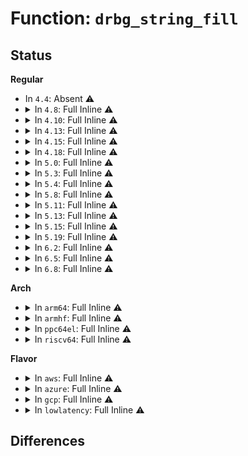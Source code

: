 # Function: <code>drbg_string_fill</code>

## Status
<b>Regular</b>
<ul>
<li>
In <code>4.4</code>: Absent ⚠️
</li>
<li>
<details>
<summary>In <code>4.8</code>: Full Inline ⚠️</summary>

**Collision:** Unique Static

**Inline:** Full

**Transformation:** False

**Instances:**

```
In crypto/drbg.c (ffffffff813ee3bf)
Location: include/crypto/drbg.h:73
Inline: True
Inline callers:
  - crypto/drbg.c:drbg_kcapi_seed
  - crypto/drbg.c:drbg_kcapi_random
  - crypto/drbg.c:drbg_kcapi_set_entropy
  - crypto/drbg.c:drbg_seed
  - crypto/drbg.c:drbg_seed
  - crypto/drbg.c:drbg_seed
  - crypto/drbg.c:drbg_async_seed
  - crypto/drbg.c:drbg_hash_generate
  - crypto/drbg.c:drbg_hash_generate
  - crypto/drbg.c:drbg_hash_hashgen
  - crypto/drbg.c:drbg_hash_process_addtl
  - crypto/drbg.c:drbg_hash_process_addtl
  - crypto/drbg.c:drbg_hash_update
  - crypto/drbg.c:drbg_hash_update
  - crypto/drbg.c:drbg_hash_update
  - crypto/drbg.c:drbg_hash_update
  - crypto/drbg.c:drbg_hash_df
  - crypto/drbg.c:drbg_hmac_generate
  - crypto/drbg.c:drbg_hmac_update
  - crypto/drbg.c:drbg_hmac_update
  - crypto/drbg.c:drbg_hmac_update
  - crypto/drbg.c:drbg_ctr_df
  - crypto/drbg.c:drbg_ctr_df
  - crypto/drbg.c:drbg_ctr_df
  - crypto/drbg.c:drbg_ctr_df
  - crypto/drbg.c:drbg_ctr_df
```
</details>
</li>
<li>
<details>
<summary>In <code>4.10</code>: Full Inline ⚠️</summary>

**Collision:** Unique Static

**Inline:** Full

**Transformation:** False

**Instances:**

```
In crypto/drbg.c (ffffffff81407bff)
Location: include/crypto/drbg.h:73
Inline: True
Inline callers:
  - crypto/drbg.c:drbg_kcapi_seed
  - crypto/drbg.c:drbg_kcapi_random
  - crypto/drbg.c:drbg_kcapi_set_entropy
  - crypto/drbg.c:drbg_seed
  - crypto/drbg.c:drbg_seed
  - crypto/drbg.c:drbg_seed
  - crypto/drbg.c:drbg_async_seed
  - crypto/drbg.c:drbg_hash_generate
  - crypto/drbg.c:drbg_hash_generate
  - crypto/drbg.c:drbg_hash_hashgen
  - crypto/drbg.c:drbg_hash_process_addtl
  - crypto/drbg.c:drbg_hash_process_addtl
  - crypto/drbg.c:drbg_hash_update
  - crypto/drbg.c:drbg_hash_update
  - crypto/drbg.c:drbg_hash_update
  - crypto/drbg.c:drbg_hash_update
  - crypto/drbg.c:drbg_hash_df
  - crypto/drbg.c:drbg_hmac_generate
  - crypto/drbg.c:drbg_hmac_update
  - crypto/drbg.c:drbg_hmac_update
  - crypto/drbg.c:drbg_hmac_update
  - crypto/drbg.c:drbg_ctr_df
  - crypto/drbg.c:drbg_ctr_df
  - crypto/drbg.c:drbg_ctr_df
  - crypto/drbg.c:drbg_ctr_df
  - crypto/drbg.c:drbg_ctr_df
```
</details>
</li>
<li>
<details>
<summary>In <code>4.13</code>: Full Inline ⚠️</summary>

**Collision:** Unique Static

**Inline:** Full

**Transformation:** False

**Instances:**

```
In crypto/drbg.c (ffffffff8141531b)
Location: include/crypto/drbg.h:73
Inline: True
Inline callers:
  - crypto/drbg.c:drbg_kcapi_seed
  - crypto/drbg.c:drbg_kcapi_random
  - crypto/drbg.c:drbg_kcapi_set_entropy
  - crypto/drbg.c:drbg_seed
  - crypto/drbg.c:drbg_seed
  - crypto/drbg.c:drbg_seed
  - crypto/drbg.c:drbg_async_seed
  - crypto/drbg.c:drbg_hash_generate
  - crypto/drbg.c:drbg_hash_generate
  - crypto/drbg.c:drbg_hash_hashgen
  - crypto/drbg.c:drbg_hash_process_addtl
  - crypto/drbg.c:drbg_hash_process_addtl
  - crypto/drbg.c:drbg_hash_update
  - crypto/drbg.c:drbg_hash_update
  - crypto/drbg.c:drbg_hash_update
  - crypto/drbg.c:drbg_hash_update
  - crypto/drbg.c:drbg_hash_df
  - crypto/drbg.c:drbg_hmac_generate
  - crypto/drbg.c:drbg_hmac_update
  - crypto/drbg.c:drbg_hmac_update
  - crypto/drbg.c:drbg_hmac_update
  - crypto/drbg.c:drbg_ctr_df
  - crypto/drbg.c:drbg_ctr_df
  - crypto/drbg.c:drbg_ctr_df
  - crypto/drbg.c:drbg_ctr_df
  - crypto/drbg.c:drbg_ctr_df
```
</details>
</li>
<li>
<details>
<summary>In <code>4.15</code>: Full Inline ⚠️</summary>

**Collision:** Unique Static

**Inline:** Full

**Transformation:** False

**Instances:**

```
In crypto/drbg.c (ffffffff8143faeb)
Location: include/crypto/drbg.h:73
Inline: True
Inline callers:
  - crypto/drbg.c:drbg_kcapi_seed
  - crypto/drbg.c:drbg_kcapi_random
  - crypto/drbg.c:drbg_kcapi_set_entropy
  - crypto/drbg.c:drbg_seed
  - crypto/drbg.c:drbg_seed
  - crypto/drbg.c:drbg_seed
  - crypto/drbg.c:drbg_async_seed
  - crypto/drbg.c:drbg_hash_generate
  - crypto/drbg.c:drbg_hash_generate
  - crypto/drbg.c:drbg_hash_hashgen
  - crypto/drbg.c:drbg_hash_process_addtl
  - crypto/drbg.c:drbg_hash_process_addtl
  - crypto/drbg.c:drbg_hash_update
  - crypto/drbg.c:drbg_hash_update
  - crypto/drbg.c:drbg_hash_update
  - crypto/drbg.c:drbg_hash_update
  - crypto/drbg.c:drbg_hash_df
  - crypto/drbg.c:drbg_hmac_generate
  - crypto/drbg.c:drbg_hmac_update
  - crypto/drbg.c:drbg_hmac_update
  - crypto/drbg.c:drbg_hmac_update
  - crypto/drbg.c:drbg_ctr_df
  - crypto/drbg.c:drbg_ctr_df
  - crypto/drbg.c:drbg_ctr_df
  - crypto/drbg.c:drbg_ctr_df
  - crypto/drbg.c:drbg_ctr_df
```
</details>
</li>
<li>
<details>
<summary>In <code>4.18</code>: Full Inline ⚠️</summary>

**Collision:** Unique Static

**Inline:** Full

**Transformation:** False

**Instances:**

```
In crypto/drbg.c (ffffffff81472985)
Location: include/crypto/drbg.h:73
Inline: True
Inline callers:
  - crypto/drbg.c:drbg_kcapi_seed
  - crypto/drbg.c:drbg_kcapi_random
  - crypto/drbg.c:drbg_kcapi_set_entropy
  - crypto/drbg.c:drbg_seed
  - crypto/drbg.c:drbg_seed
  - crypto/drbg.c:drbg_seed
  - crypto/drbg.c:drbg_async_seed
  - crypto/drbg.c:drbg_hash_generate
  - crypto/drbg.c:drbg_hash_generate
  - crypto/drbg.c:drbg_hash_hashgen
  - crypto/drbg.c:drbg_hash_process_addtl
  - crypto/drbg.c:drbg_hash_process_addtl
  - crypto/drbg.c:drbg_hash_update
  - crypto/drbg.c:drbg_hash_update
  - crypto/drbg.c:drbg_hash_update
  - crypto/drbg.c:drbg_hash_update
  - crypto/drbg.c:drbg_hash_df
  - crypto/drbg.c:drbg_hmac_generate
  - crypto/drbg.c:drbg_hmac_update
  - crypto/drbg.c:drbg_hmac_update
  - crypto/drbg.c:drbg_hmac_update
  - crypto/drbg.c:drbg_ctr_df
  - crypto/drbg.c:drbg_ctr_df
  - crypto/drbg.c:drbg_ctr_df
  - crypto/drbg.c:drbg_ctr_df
  - crypto/drbg.c:drbg_ctr_df
```
</details>
</li>
<li>
<details>
<summary>In <code>5.0</code>: Full Inline ⚠️</summary>

**Collision:** Unique Static

**Inline:** Full

**Transformation:** False

**Instances:**

```
In crypto/drbg.c (ffffffff8148fdd5)
Location: include/crypto/drbg.h:73
Inline: True
Inline callers:
  - crypto/drbg.c:drbg_kcapi_seed
  - crypto/drbg.c:drbg_kcapi_random
  - crypto/drbg.c:drbg_kcapi_set_entropy
  - crypto/drbg.c:drbg_seed
  - crypto/drbg.c:drbg_seed
  - crypto/drbg.c:drbg_seed
  - crypto/drbg.c:drbg_async_seed
  - crypto/drbg.c:drbg_hash_generate
  - crypto/drbg.c:drbg_hash_generate
  - crypto/drbg.c:drbg_hash_hashgen
  - crypto/drbg.c:drbg_hash_process_addtl
  - crypto/drbg.c:drbg_hash_process_addtl
  - crypto/drbg.c:drbg_hash_update
  - crypto/drbg.c:drbg_hash_update
  - crypto/drbg.c:drbg_hash_update
  - crypto/drbg.c:drbg_hash_update
  - crypto/drbg.c:drbg_hash_df
  - crypto/drbg.c:drbg_hmac_generate
  - crypto/drbg.c:drbg_hmac_update
  - crypto/drbg.c:drbg_hmac_update
  - crypto/drbg.c:drbg_hmac_update
  - crypto/drbg.c:drbg_ctr_df
  - crypto/drbg.c:drbg_ctr_df
  - crypto/drbg.c:drbg_ctr_df
  - crypto/drbg.c:drbg_ctr_df
  - crypto/drbg.c:drbg_ctr_df
```
</details>
</li>
<li>
<details>
<summary>In <code>5.3</code>: Full Inline ⚠️</summary>

**Collision:** Unique Static

**Inline:** Full

**Transformation:** False

**Instances:**

```
In crypto/drbg.c (ffffffff814be632)
Location: include/crypto/drbg.h:73
Inline: True
Inline callers:
  - crypto/drbg.c:drbg_kcapi_seed
  - crypto/drbg.c:drbg_kcapi_random
  - crypto/drbg.c:drbg_kcapi_set_entropy
  - crypto/drbg.c:drbg_seed
  - crypto/drbg.c:drbg_seed
  - crypto/drbg.c:drbg_seed
  - crypto/drbg.c:drbg_async_seed
  - crypto/drbg.c:drbg_hash_generate
  - crypto/drbg.c:drbg_hash_generate
  - crypto/drbg.c:drbg_hash_hashgen
  - crypto/drbg.c:drbg_hash_process_addtl
  - crypto/drbg.c:drbg_hash_process_addtl
  - crypto/drbg.c:drbg_hash_update
  - crypto/drbg.c:drbg_hash_update
  - crypto/drbg.c:drbg_hash_update
  - crypto/drbg.c:drbg_hash_update
  - crypto/drbg.c:drbg_hash_df
  - crypto/drbg.c:drbg_hmac_generate
  - crypto/drbg.c:drbg_hmac_update
  - crypto/drbg.c:drbg_hmac_update
  - crypto/drbg.c:drbg_hmac_update
  - crypto/drbg.c:drbg_ctr_df
  - crypto/drbg.c:drbg_ctr_df
  - crypto/drbg.c:drbg_ctr_df
  - crypto/drbg.c:drbg_ctr_df
  - crypto/drbg.c:drbg_ctr_df
```
</details>
</li>
<li>
<details>
<summary>In <code>5.4</code>: Full Inline ⚠️</summary>

**Collision:** Unique Static

**Inline:** Full

**Transformation:** False

**Instances:**

```
In crypto/drbg.c (ffffffff814d7482)
Location: include/crypto/drbg.h:73
Inline: True
Inline callers:
  - crypto/drbg.c:drbg_kcapi_seed
  - crypto/drbg.c:drbg_kcapi_random
  - crypto/drbg.c:drbg_kcapi_set_entropy
  - crypto/drbg.c:drbg_seed
  - crypto/drbg.c:drbg_seed
  - crypto/drbg.c:drbg_seed
  - crypto/drbg.c:drbg_async_seed
  - crypto/drbg.c:drbg_hash_generate
  - crypto/drbg.c:drbg_hash_generate
  - crypto/drbg.c:drbg_hash_hashgen
  - crypto/drbg.c:drbg_hash_process_addtl
  - crypto/drbg.c:drbg_hash_process_addtl
  - crypto/drbg.c:drbg_hash_update
  - crypto/drbg.c:drbg_hash_update
  - crypto/drbg.c:drbg_hash_update
  - crypto/drbg.c:drbg_hash_update
  - crypto/drbg.c:drbg_hash_df
  - crypto/drbg.c:drbg_hmac_generate
  - crypto/drbg.c:drbg_hmac_update
  - crypto/drbg.c:drbg_hmac_update
  - crypto/drbg.c:drbg_hmac_update
  - crypto/drbg.c:drbg_ctr_df
  - crypto/drbg.c:drbg_ctr_df
  - crypto/drbg.c:drbg_ctr_df
  - crypto/drbg.c:drbg_ctr_df
  - crypto/drbg.c:drbg_ctr_df
```
</details>
</li>
<li>
<details>
<summary>In <code>5.8</code>: Full Inline ⚠️</summary>

**Collision:** Unique Static

**Inline:** Full

**Transformation:** False

**Instances:**

```
In crypto/drbg.c (ffffffff81534aa3)
Location: include/crypto/drbg.h:73
Inline: True
Inline callers:
  - crypto/drbg.c:drbg_kcapi_seed
  - crypto/drbg.c:drbg_kcapi_random
  - crypto/drbg.c:drbg_kcapi_set_entropy
  - crypto/drbg.c:drbg_seed
  - crypto/drbg.c:drbg_seed
  - crypto/drbg.c:drbg_seed
  - crypto/drbg.c:drbg_async_seed
  - crypto/drbg.c:drbg_hash_generate
  - crypto/drbg.c:drbg_hash_generate
  - crypto/drbg.c:drbg_hash_hashgen
  - crypto/drbg.c:drbg_hash_process_addtl
  - crypto/drbg.c:drbg_hash_process_addtl
  - crypto/drbg.c:drbg_hash_update
  - crypto/drbg.c:drbg_hash_update
  - crypto/drbg.c:drbg_hash_update
  - crypto/drbg.c:drbg_hash_update
  - crypto/drbg.c:drbg_hash_df
  - crypto/drbg.c:drbg_hmac_generate
  - crypto/drbg.c:drbg_hmac_update
  - crypto/drbg.c:drbg_hmac_update
  - crypto/drbg.c:drbg_hmac_update
  - crypto/drbg.c:drbg_ctr_df
  - crypto/drbg.c:drbg_ctr_df
  - crypto/drbg.c:drbg_ctr_df
  - crypto/drbg.c:drbg_ctr_df
```
</details>
</li>
<li>
<details>
<summary>In <code>5.11</code>: Full Inline ⚠️</summary>

**Collision:** Unique Static

**Inline:** Full

**Transformation:** False

**Instances:**

```
In crypto/drbg.c (ffffffff81551a15)
Location: include/crypto/drbg.h:73
Inline: True
Inline callers:
  - crypto/drbg.c:drbg_kcapi_seed
  - crypto/drbg.c:drbg_kcapi_random
  - crypto/drbg.c:drbg_kcapi_set_entropy
  - crypto/drbg.c:drbg_seed
  - crypto/drbg.c:drbg_seed
  - crypto/drbg.c:drbg_seed
  - crypto/drbg.c:drbg_async_seed
  - crypto/drbg.c:drbg_hash_generate
  - crypto/drbg.c:drbg_hash_generate
  - crypto/drbg.c:drbg_hash_hashgen
  - crypto/drbg.c:drbg_hash_process_addtl
  - crypto/drbg.c:drbg_hash_process_addtl
  - crypto/drbg.c:drbg_hash_update
  - crypto/drbg.c:drbg_hash_update
  - crypto/drbg.c:drbg_hash_update
  - crypto/drbg.c:drbg_hash_update
  - crypto/drbg.c:drbg_hash_df
  - crypto/drbg.c:drbg_hmac_generate
  - crypto/drbg.c:drbg_hmac_update
  - crypto/drbg.c:drbg_hmac_update
  - crypto/drbg.c:drbg_hmac_update
  - crypto/drbg.c:drbg_ctr_df
  - crypto/drbg.c:drbg_ctr_df
  - crypto/drbg.c:drbg_ctr_df
  - crypto/drbg.c:drbg_ctr_df
```
</details>
</li>
<li>
<details>
<summary>In <code>5.13</code>: Full Inline ⚠️</summary>

**Collision:** Unique Static

**Inline:** Full

**Transformation:** False

**Instances:**

```
In crypto/drbg.c (ffffffff8155a031)
Location: include/crypto/drbg.h:73
Inline: True
Inline callers:
  - crypto/drbg.c:drbg_kcapi_seed
  - crypto/drbg.c:drbg_kcapi_random
  - crypto/drbg.c:drbg_kcapi_set_entropy
  - crypto/drbg.c:drbg_seed
  - crypto/drbg.c:drbg_seed
  - crypto/drbg.c:drbg_seed
  - crypto/drbg.c:drbg_async_seed
  - crypto/drbg.c:drbg_hash_generate
  - crypto/drbg.c:drbg_hash_generate
  - crypto/drbg.c:drbg_hash_hashgen
  - crypto/drbg.c:drbg_hash_process_addtl
  - crypto/drbg.c:drbg_hash_process_addtl
  - crypto/drbg.c:drbg_hash_update
  - crypto/drbg.c:drbg_hash_update
  - crypto/drbg.c:drbg_hash_update
  - crypto/drbg.c:drbg_hash_update
  - crypto/drbg.c:drbg_hash_df
  - crypto/drbg.c:drbg_hmac_generate
  - crypto/drbg.c:drbg_hmac_update
  - crypto/drbg.c:drbg_hmac_update
  - crypto/drbg.c:drbg_hmac_update
  - crypto/drbg.c:drbg_ctr_df
  - crypto/drbg.c:drbg_ctr_df
  - crypto/drbg.c:drbg_ctr_df
  - crypto/drbg.c:drbg_ctr_df
  - crypto/drbg.c:drbg_ctr_df
```
</details>
</li>
<li>
<details>
<summary>In <code>5.15</code>: Full Inline ⚠️</summary>

**Collision:** Unique Static

**Inline:** Full

**Transformation:** False

**Instances:**

```
In crypto/drbg.c (ffffffff815bb334)
Location: include/crypto/drbg.h:73
Inline: True
Inline callers:
  - crypto/drbg.c:drbg_kcapi_seed
  - crypto/drbg.c:drbg_kcapi_random
  - crypto/drbg.c:drbg_kcapi_set_entropy
  - crypto/drbg.c:drbg_seed
  - crypto/drbg.c:drbg_seed
  - crypto/drbg.c:drbg_seed
  - crypto/drbg.c:drbg_async_seed
  - crypto/drbg.c:drbg_hash_generate
  - crypto/drbg.c:drbg_hash_generate
  - crypto/drbg.c:drbg_hash_hashgen
  - crypto/drbg.c:drbg_hash_process_addtl
  - crypto/drbg.c:drbg_hash_process_addtl
  - crypto/drbg.c:drbg_hash_update
  - crypto/drbg.c:drbg_hash_update
  - crypto/drbg.c:drbg_hash_update
  - crypto/drbg.c:drbg_hash_update
  - crypto/drbg.c:drbg_hash_df
  - crypto/drbg.c:drbg_hmac_generate
  - crypto/drbg.c:drbg_hmac_update
  - crypto/drbg.c:drbg_hmac_update
  - crypto/drbg.c:drbg_hmac_update
  - crypto/drbg.c:drbg_ctr_df
  - crypto/drbg.c:drbg_ctr_df
  - crypto/drbg.c:drbg_ctr_df
  - crypto/drbg.c:drbg_ctr_df
  - crypto/drbg.c:drbg_ctr_df
```
</details>
</li>
<li>
<details>
<summary>In <code>5.19</code>: Full Inline ⚠️</summary>

**Collision:** Unique Static

**Inline:** Full

**Transformation:** False

**Instances:**

```
In crypto/drbg.c (ffffffff81664c39)
Location: include/crypto/drbg.h:73
Inline: True
Inline callers:
  - crypto/drbg.c:drbg_kcapi_seed
  - crypto/drbg.c:drbg_kcapi_random
  - crypto/drbg.c:drbg_kcapi_set_entropy
  - crypto/drbg.c:drbg_seed
  - crypto/drbg.c:drbg_seed
  - crypto/drbg.c:drbg_seed
  - crypto/drbg.c:drbg_seed_from_random
  - crypto/drbg.c:drbg_hash_generate
  - crypto/drbg.c:drbg_hash_generate
  - crypto/drbg.c:drbg_hash_hashgen
  - crypto/drbg.c:drbg_hash_process_addtl
  - crypto/drbg.c:drbg_hash_process_addtl
  - crypto/drbg.c:drbg_hash_update
  - crypto/drbg.c:drbg_hash_update
  - crypto/drbg.c:drbg_hash_update
  - crypto/drbg.c:drbg_hash_update
  - crypto/drbg.c:drbg_hash_df
  - crypto/drbg.c:drbg_hmac_generate
  - crypto/drbg.c:drbg_hmac_update
  - crypto/drbg.c:drbg_hmac_update
  - crypto/drbg.c:drbg_hmac_update
  - crypto/drbg.c:drbg_ctr_df
  - crypto/drbg.c:drbg_ctr_df
  - crypto/drbg.c:drbg_ctr_df
  - crypto/drbg.c:drbg_ctr_df
  - crypto/drbg.c:drbg_ctr_df
```
</details>
</li>
<li>
<details>
<summary>In <code>6.2</code>: Full Inline ⚠️</summary>

**Collision:** Unique Static

**Inline:** Full

**Transformation:** False

**Instances:**

```
In crypto/drbg.c (ffffffff8171efb9)
Location: include/crypto/drbg.h:73
Inline: True
Inline callers:
  - crypto/drbg.c:drbg_kcapi_seed
  - crypto/drbg.c:drbg_kcapi_random
  - crypto/drbg.c:drbg_kcapi_set_entropy
  - crypto/drbg.c:drbg_seed
  - crypto/drbg.c:drbg_seed
  - crypto/drbg.c:drbg_seed
  - crypto/drbg.c:drbg_seed_from_random
  - crypto/drbg.c:drbg_hash_generate
  - crypto/drbg.c:drbg_hash_generate
  - crypto/drbg.c:drbg_hash_hashgen
  - crypto/drbg.c:drbg_hash_process_addtl
  - crypto/drbg.c:drbg_hash_process_addtl
  - crypto/drbg.c:drbg_hash_update
  - crypto/drbg.c:drbg_hash_update
  - crypto/drbg.c:drbg_hash_update
  - crypto/drbg.c:drbg_hash_update
  - crypto/drbg.c:drbg_hash_df
  - crypto/drbg.c:drbg_hmac_generate
  - crypto/drbg.c:drbg_hmac_update
  - crypto/drbg.c:drbg_hmac_update
  - crypto/drbg.c:drbg_hmac_update
  - crypto/drbg.c:drbg_ctr_df
  - crypto/drbg.c:drbg_ctr_df
  - crypto/drbg.c:drbg_ctr_df
  - crypto/drbg.c:drbg_ctr_df
  - crypto/drbg.c:drbg_ctr_df
```
</details>
</li>
<li>
<details>
<summary>In <code>6.5</code>: Full Inline ⚠️</summary>

**Collision:** Unique Static

**Inline:** Full

**Transformation:** False

**Instances:**

```
In crypto/drbg.c (ffffffff8175a8c9)
Location: include/crypto/drbg.h:73
Inline: True
Inline callers:
  - crypto/drbg.c:drbg_kcapi_seed
  - crypto/drbg.c:drbg_kcapi_random
  - crypto/drbg.c:drbg_kcapi_set_entropy
  - crypto/drbg.c:drbg_seed
  - crypto/drbg.c:drbg_seed
  - crypto/drbg.c:drbg_seed
  - crypto/drbg.c:drbg_seed_from_random
  - crypto/drbg.c:drbg_hash_generate
  - crypto/drbg.c:drbg_hash_generate
  - crypto/drbg.c:drbg_hash_hashgen
  - crypto/drbg.c:drbg_hash_process_addtl
  - crypto/drbg.c:drbg_hash_process_addtl
  - crypto/drbg.c:drbg_hash_update
  - crypto/drbg.c:drbg_hash_update
  - crypto/drbg.c:drbg_hash_update
  - crypto/drbg.c:drbg_hash_update
  - crypto/drbg.c:drbg_hash_df
  - crypto/drbg.c:drbg_hmac_generate
  - crypto/drbg.c:drbg_hmac_update
  - crypto/drbg.c:drbg_hmac_update
  - crypto/drbg.c:drbg_hmac_update
  - crypto/drbg.c:drbg_ctr_df
  - crypto/drbg.c:drbg_ctr_df
  - crypto/drbg.c:drbg_ctr_df
  - crypto/drbg.c:drbg_ctr_df
  - crypto/drbg.c:drbg_ctr_df
```
</details>
</li>
<li>
<details>
<summary>In <code>6.8</code>: Full Inline ⚠️</summary>

**Collision:** Unique Static

**Inline:** Full

**Transformation:** False

**Instances:**

```
In crypto/drbg.c (ffffffff8179c7c9)
Location: include/crypto/drbg.h:73
Inline: True
Inline callers:
  - crypto/drbg.c:drbg_kcapi_seed
  - crypto/drbg.c:drbg_kcapi_random
  - crypto/drbg.c:drbg_kcapi_set_entropy
  - crypto/drbg.c:drbg_seed
  - crypto/drbg.c:drbg_seed
  - crypto/drbg.c:drbg_seed
  - crypto/drbg.c:drbg_seed_from_random
  - crypto/drbg.c:drbg_hash_generate
  - crypto/drbg.c:drbg_hash_generate
  - crypto/drbg.c:drbg_hash_hashgen
  - crypto/drbg.c:drbg_hash_process_addtl
  - crypto/drbg.c:drbg_hash_process_addtl
  - crypto/drbg.c:drbg_hash_update
  - crypto/drbg.c:drbg_hash_update
  - crypto/drbg.c:drbg_hash_update
  - crypto/drbg.c:drbg_hash_update
  - crypto/drbg.c:drbg_hash_df
  - crypto/drbg.c:drbg_hmac_generate
  - crypto/drbg.c:drbg_hmac_update
  - crypto/drbg.c:drbg_hmac_update
  - crypto/drbg.c:drbg_hmac_update
  - crypto/drbg.c:drbg_ctr_df
  - crypto/drbg.c:drbg_ctr_df
  - crypto/drbg.c:drbg_ctr_df
  - crypto/drbg.c:drbg_ctr_df
  - crypto/drbg.c:drbg_ctr_df
```
</details>
</li>
</ul>
<b>Arch</b>
<ul>
<li>
<details>
<summary>In <code>arm64</code>: Full Inline ⚠️</summary>

**Collision:** Unique Static

**Inline:** Full

**Transformation:** False

**Instances:**

```
In crypto/drbg.c (ffff8000105d19e8)
Location: include/crypto/drbg.h:73
Inline: True
Inline callers:
  - crypto/drbg.c:drbg_kcapi_seed
  - crypto/drbg.c:drbg_kcapi_random
  - crypto/drbg.c:drbg_kcapi_set_entropy
  - crypto/drbg.c:drbg_seed
  - crypto/drbg.c:drbg_seed
  - crypto/drbg.c:drbg_seed
  - crypto/drbg.c:drbg_async_seed
  - crypto/drbg.c:drbg_hash_generate
  - crypto/drbg.c:drbg_hash_generate
  - crypto/drbg.c:drbg_hash_hashgen
  - crypto/drbg.c:drbg_hash_process_addtl
  - crypto/drbg.c:drbg_hash_process_addtl
  - crypto/drbg.c:drbg_hash_update
  - crypto/drbg.c:drbg_hash_update
  - crypto/drbg.c:drbg_hash_update
  - crypto/drbg.c:drbg_hash_update
  - crypto/drbg.c:drbg_hash_df
  - crypto/drbg.c:drbg_hmac_generate
  - crypto/drbg.c:drbg_hmac_update
  - crypto/drbg.c:drbg_hmac_update
  - crypto/drbg.c:drbg_hmac_update
  - crypto/drbg.c:drbg_ctr_df
  - crypto/drbg.c:drbg_ctr_df
  - crypto/drbg.c:drbg_ctr_df
  - crypto/drbg.c:drbg_ctr_df
  - crypto/drbg.c:drbg_ctr_df
```
</details>
</li>
<li>
<details>
<summary>In <code>armhf</code>: Full Inline ⚠️</summary>

**Collision:** Unique Static

**Inline:** Full

**Transformation:** False

**Instances:**

```
In crypto/drbg.c (c07808dc)
Location: include/crypto/drbg.h:73
Inline: True
Inline callers:
  - crypto/drbg.c:drbg_kcapi_seed
  - crypto/drbg.c:drbg_kcapi_random
  - crypto/drbg.c:drbg_kcapi_set_entropy
  - crypto/drbg.c:drbg_seed
  - crypto/drbg.c:drbg_seed
  - crypto/drbg.c:drbg_seed
  - crypto/drbg.c:drbg_async_seed
  - crypto/drbg.c:drbg_hash_generate
  - crypto/drbg.c:drbg_hash_generate
  - crypto/drbg.c:drbg_hash_generate
  - crypto/drbg.c:drbg_hash_generate
  - crypto/drbg.c:drbg_hash_generate
  - crypto/drbg.c:drbg_hash_update
  - crypto/drbg.c:drbg_hash_update
  - crypto/drbg.c:drbg_hash_update
  - crypto/drbg.c:drbg_hash_update
  - crypto/drbg.c:drbg_hash_df
  - crypto/drbg.c:drbg_hmac_generate
  - crypto/drbg.c:drbg_hmac_update
  - crypto/drbg.c:drbg_hmac_update
  - crypto/drbg.c:drbg_hmac_update
  - crypto/drbg.c:drbg_ctr_df
  - crypto/drbg.c:drbg_ctr_df
  - crypto/drbg.c:drbg_ctr_df
  - crypto/drbg.c:drbg_ctr_df
  - crypto/drbg.c:drbg_ctr_df
```
</details>
</li>
<li>
<details>
<summary>In <code>ppc64el</code>: Full Inline ⚠️</summary>

**Collision:** Unique Static

**Inline:** Full

**Transformation:** False

**Instances:**

```
In crypto/drbg.c (c000000000760294)
Location: include/crypto/drbg.h:73
Inline: True
Inline callers:
  - crypto/drbg.c:drbg_kcapi_seed
  - crypto/drbg.c:drbg_kcapi_random
  - crypto/drbg.c:drbg_kcapi_set_entropy
  - crypto/drbg.c:drbg_seed
  - crypto/drbg.c:drbg_seed
  - crypto/drbg.c:drbg_seed
  - crypto/drbg.c:drbg_async_seed
  - crypto/drbg.c:drbg_hash_generate
  - crypto/drbg.c:drbg_hash_generate
  - crypto/drbg.c:drbg_hash_hashgen
  - crypto/drbg.c:drbg_hash_process_addtl
  - crypto/drbg.c:drbg_hash_process_addtl
  - crypto/drbg.c:drbg_hash_update
  - crypto/drbg.c:drbg_hash_update
  - crypto/drbg.c:drbg_hash_update
  - crypto/drbg.c:drbg_hash_update
  - crypto/drbg.c:drbg_hash_df
  - crypto/drbg.c:drbg_hmac_generate
  - crypto/drbg.c:drbg_hmac_update
  - crypto/drbg.c:drbg_hmac_update
  - crypto/drbg.c:drbg_hmac_update
  - crypto/drbg.c:drbg_ctr_df
  - crypto/drbg.c:drbg_ctr_df
  - crypto/drbg.c:drbg_ctr_df
  - crypto/drbg.c:drbg_ctr_df
  - crypto/drbg.c:drbg_ctr_df
```
</details>
</li>
<li>
<details>
<summary>In <code>riscv64</code>: Full Inline ⚠️</summary>

**Collision:** Unique Static

**Inline:** Full

**Transformation:** False

**Instances:**

```
In crypto/drbg.c (ffffffe0004166cc)
Location: include/crypto/drbg.h:73
Inline: True
Inline callers:
  - crypto/drbg.c:drbg_kcapi_seed
  - crypto/drbg.c:drbg_kcapi_random
  - crypto/drbg.c:drbg_kcapi_set_entropy
  - crypto/drbg.c:drbg_seed
  - crypto/drbg.c:drbg_seed
  - crypto/drbg.c:drbg_seed
  - crypto/drbg.c:drbg_async_seed
  - crypto/drbg.c:drbg_hash_generate
  - crypto/drbg.c:drbg_hash_generate
  - crypto/drbg.c:drbg_hash_hashgen
  - crypto/drbg.c:drbg_hash_process_addtl
  - crypto/drbg.c:drbg_hash_process_addtl
  - crypto/drbg.c:drbg_hash_update
  - crypto/drbg.c:drbg_hash_update
  - crypto/drbg.c:drbg_hash_update
  - crypto/drbg.c:drbg_hash_update
  - crypto/drbg.c:drbg_hash_df
  - crypto/drbg.c:drbg_hmac_generate
  - crypto/drbg.c:drbg_hmac_update
  - crypto/drbg.c:drbg_hmac_update
  - crypto/drbg.c:drbg_hmac_update
  - crypto/drbg.c:drbg_ctr_df
  - crypto/drbg.c:drbg_ctr_df
  - crypto/drbg.c:drbg_ctr_df
  - crypto/drbg.c:drbg_ctr_df
  - crypto/drbg.c:drbg_ctr_df
```
</details>
</li>
</ul>
<b>Flavor</b>
<ul>
<li>
<details>
<summary>In <code>aws</code>: Full Inline ⚠️</summary>

**Collision:** Unique Static

**Inline:** Full

**Transformation:** False

**Instances:**

```
In crypto/drbg.c (ffffffff814cfa62)
Location: include/crypto/drbg.h:73
Inline: True
Inline callers:
  - crypto/drbg.c:drbg_kcapi_seed
  - crypto/drbg.c:drbg_kcapi_random
  - crypto/drbg.c:drbg_kcapi_set_entropy
  - crypto/drbg.c:drbg_seed
  - crypto/drbg.c:drbg_seed
  - crypto/drbg.c:drbg_seed
  - crypto/drbg.c:drbg_async_seed
  - crypto/drbg.c:drbg_hash_generate
  - crypto/drbg.c:drbg_hash_generate
  - crypto/drbg.c:drbg_hash_hashgen
  - crypto/drbg.c:drbg_hash_process_addtl
  - crypto/drbg.c:drbg_hash_process_addtl
  - crypto/drbg.c:drbg_hash_update
  - crypto/drbg.c:drbg_hash_update
  - crypto/drbg.c:drbg_hash_update
  - crypto/drbg.c:drbg_hash_update
  - crypto/drbg.c:drbg_hash_df
  - crypto/drbg.c:drbg_hmac_generate
  - crypto/drbg.c:drbg_hmac_update
  - crypto/drbg.c:drbg_hmac_update
  - crypto/drbg.c:drbg_hmac_update
  - crypto/drbg.c:drbg_ctr_df
  - crypto/drbg.c:drbg_ctr_df
  - crypto/drbg.c:drbg_ctr_df
  - crypto/drbg.c:drbg_ctr_df
  - crypto/drbg.c:drbg_ctr_df
```
</details>
</li>
<li>
<details>
<summary>In <code>azure</code>: Full Inline ⚠️</summary>

**Collision:** Unique Static

**Inline:** Full

**Transformation:** False

**Instances:**

```
In crypto/drbg.c (ffffffff814c0482)
Location: include/crypto/drbg.h:73
Inline: True
Inline callers:
  - crypto/drbg.c:drbg_kcapi_seed
  - crypto/drbg.c:drbg_kcapi_random
  - crypto/drbg.c:drbg_kcapi_set_entropy
  - crypto/drbg.c:drbg_seed
  - crypto/drbg.c:drbg_seed
  - crypto/drbg.c:drbg_seed
  - crypto/drbg.c:drbg_async_seed
  - crypto/drbg.c:drbg_hash_generate
  - crypto/drbg.c:drbg_hash_generate
  - crypto/drbg.c:drbg_hash_hashgen
  - crypto/drbg.c:drbg_hash_process_addtl
  - crypto/drbg.c:drbg_hash_process_addtl
  - crypto/drbg.c:drbg_hash_update
  - crypto/drbg.c:drbg_hash_update
  - crypto/drbg.c:drbg_hash_update
  - crypto/drbg.c:drbg_hash_update
  - crypto/drbg.c:drbg_hash_df
  - crypto/drbg.c:drbg_hmac_generate
  - crypto/drbg.c:drbg_hmac_update
  - crypto/drbg.c:drbg_hmac_update
  - crypto/drbg.c:drbg_hmac_update
  - crypto/drbg.c:drbg_ctr_df
  - crypto/drbg.c:drbg_ctr_df
  - crypto/drbg.c:drbg_ctr_df
  - crypto/drbg.c:drbg_ctr_df
  - crypto/drbg.c:drbg_ctr_df
```
</details>
</li>
<li>
<details>
<summary>In <code>gcp</code>: Full Inline ⚠️</summary>

**Collision:** Unique Static

**Inline:** Full

**Transformation:** False

**Instances:**

```
In crypto/drbg.c (ffffffff814cbaf2)
Location: include/crypto/drbg.h:73
Inline: True
Inline callers:
  - crypto/drbg.c:drbg_kcapi_seed
  - crypto/drbg.c:drbg_kcapi_random
  - crypto/drbg.c:drbg_kcapi_set_entropy
  - crypto/drbg.c:drbg_seed
  - crypto/drbg.c:drbg_seed
  - crypto/drbg.c:drbg_seed
  - crypto/drbg.c:drbg_async_seed
  - crypto/drbg.c:drbg_hash_generate
  - crypto/drbg.c:drbg_hash_generate
  - crypto/drbg.c:drbg_hash_hashgen
  - crypto/drbg.c:drbg_hash_process_addtl
  - crypto/drbg.c:drbg_hash_process_addtl
  - crypto/drbg.c:drbg_hash_update
  - crypto/drbg.c:drbg_hash_update
  - crypto/drbg.c:drbg_hash_update
  - crypto/drbg.c:drbg_hash_update
  - crypto/drbg.c:drbg_hash_df
  - crypto/drbg.c:drbg_hmac_generate
  - crypto/drbg.c:drbg_hmac_update
  - crypto/drbg.c:drbg_hmac_update
  - crypto/drbg.c:drbg_hmac_update
  - crypto/drbg.c:drbg_ctr_df
  - crypto/drbg.c:drbg_ctr_df
  - crypto/drbg.c:drbg_ctr_df
  - crypto/drbg.c:drbg_ctr_df
  - crypto/drbg.c:drbg_ctr_df
```
</details>
</li>
<li>
<details>
<summary>In <code>lowlatency</code>: Full Inline ⚠️</summary>

**Collision:** Unique Static

**Inline:** Full

**Transformation:** False

**Instances:**

```
In crypto/drbg.c (ffffffff814e45c2)
Location: include/crypto/drbg.h:73
Inline: True
Inline callers:
  - crypto/drbg.c:drbg_kcapi_seed
  - crypto/drbg.c:drbg_kcapi_random
  - crypto/drbg.c:drbg_kcapi_set_entropy
  - crypto/drbg.c:drbg_seed
  - crypto/drbg.c:drbg_seed
  - crypto/drbg.c:drbg_seed
  - crypto/drbg.c:drbg_async_seed
  - crypto/drbg.c:drbg_hash_generate
  - crypto/drbg.c:drbg_hash_generate
  - crypto/drbg.c:drbg_hash_hashgen
  - crypto/drbg.c:drbg_hash_process_addtl
  - crypto/drbg.c:drbg_hash_process_addtl
  - crypto/drbg.c:drbg_hash_update
  - crypto/drbg.c:drbg_hash_update
  - crypto/drbg.c:drbg_hash_update
  - crypto/drbg.c:drbg_hash_update
  - crypto/drbg.c:drbg_hash_df
  - crypto/drbg.c:drbg_hmac_generate
  - crypto/drbg.c:drbg_hmac_update
  - crypto/drbg.c:drbg_hmac_update
  - crypto/drbg.c:drbg_hmac_update
  - crypto/drbg.c:drbg_ctr_df
  - crypto/drbg.c:drbg_ctr_df
  - crypto/drbg.c:drbg_ctr_df
  - crypto/drbg.c:drbg_ctr_df
  - crypto/drbg.c:drbg_ctr_df
```
</details>
</li>
</ul>

## Differences
